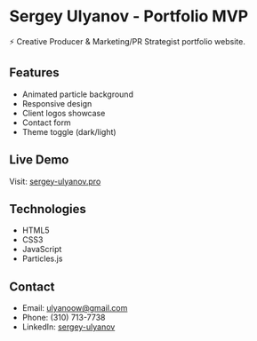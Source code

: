 # Sergey Ulyanov - Portfolio MVP

⚡ Creative Producer & Marketing/PR Strategist portfolio website.

## Features
- Animated particle background
- Responsive design
- Client logos showcase
- Contact form
- Theme toggle (dark/light)

## Live Demo
Visit: [sergey-ulyanov.pro](https://sergey-ulyanov.pro)

## Technologies
- HTML5
- CSS3
- JavaScript
- Particles.js

## Contact
- Email: ulyanoow@gmail.com
- Phone: (310) 713-7738
- LinkedIn: [sergey-ulyanov](https://www.linkedin.com/in/sergey-ulyanov)